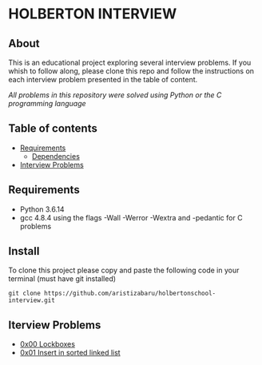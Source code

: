 # HOLBERTON INTERVIEW

## About

This is an educational project exploring several interview problems. If you whish to follow along, please clone this repo and follow the instructions on each interview problem presented in the table of content.

_All problems in this repository were solved using Python or the C programming language_

## Table of contents

- [Requirements](#requirements)
  - [Dependencies](#dependencies)
- [Interview Problems](#iterview-problems)

## Requirements

- Python 3.6.14
- gcc 4.8.4 using the flags -Wall -Werror -Wextra and -pedantic for C problems

## Install

To clone this project please copy and paste the following code in your terminal (must have git installed)

```
git clone https://github.com/aristizabaru/holbertonschool-interview.git
```

## Iterview Problems

- [0x00 Lockboxes](0x00-lockboxes)
- [0x01 Insert in sorted linked list](0x01-insert_in_sorted_linked_list)
